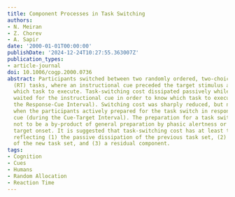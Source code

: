```yaml
---
title: Component Processes in Task Switching
authors:
- N. Meiran
- Z. Chorev
- A. Sapir
date: '2000-01-01T00:00:00'
publishDate: '2024-12-24T10:27:55.363007Z'
publication_types:
- article-journal
doi: 10.1006/cogp.2000.0736
abstract: Participants switched between two randomly ordered, two-choice reaction-time
  (RT) tasks, where an instructional cue preceded the target stimulus and indicated
  which task to execute. Task-switching cost dissipated passively while the participants
  waited for the instructional cue in order to know which task to execute (during
  the Response-Cue Interval). Switching cost was sharply reduced, but not abolished,
  when the participants actively prepared for the task switch in response to the instructional
  cue (during the Cue-Target Interval). The preparation for a task switch has shown
  not to be a by-product of general preparation by phasic alertness or predicting
  target onset. It is suggested that task-switching cost has at least three components
  reflecting (1) the passive dissipation of the previous task set, (2) the preparation
  of the new task set, and (3) a residual component.
tags:
- Cognition
- Cues
- Humans
- Random Allocation
- Reaction Time
---
```

